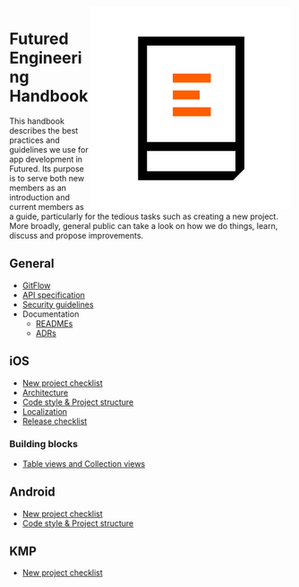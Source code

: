 <img align="right" alt="Engineering handbook logo" src="resources/Engeneering_handbook.svg">

# Futured Engineering Handbook

This handbook describes the best practices and guidelines we use for app development in Futured. Its purpose is to serve both new members as an introduction and current members as a guide, particularly for the tedious tasks such as creating a new project. More broadly, general public can take a look on how we do things, learn, discuss and propose improvements.

## General

* [GitFlow](/general/git-flow.md)
* [API specification](/general/api-specification.md)
* [Security guidelines](/general/security-guidelines.md)
* Documentation
  * [READMEs](/general/Documentation/READMEs.md)
  * [ADRs](/general/Documentation/ADRs.md)

## iOS

* [New project checklist](/ios/new-project.md)
* [Architecture](/ios/architecture.md) 
* [Code style & Project structure](/ios/code-style.md)
* [Localization](/ios/Localization.md)
* [Release checklist](/ios/releases.md)

### Building blocks

* [Table views and Collection views](/ios/table-views.md)

## Android

* [New project checklist](/android/new-project.md)
* [Code style & Project structure](/android/code-style.md)

## KMP
* [New project checklist](/kmp/new-project.md)

